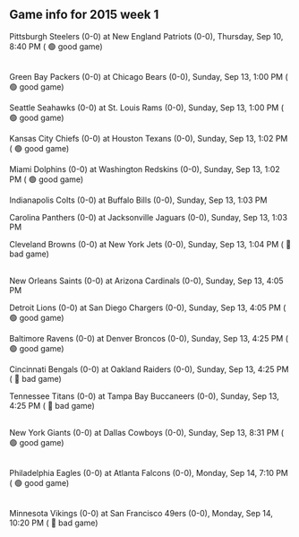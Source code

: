 ## Game info for 2015 week 1
Pittsburgh Steelers (0-0) at New England Patriots (0-0), Thursday, Sep 10, 8:40 PM (	:green_circle: good game)

<br/>Green Bay Packers (0-0) at Chicago Bears (0-0), Sunday, Sep 13, 1:00 PM (	:green_circle: good game)

Seattle Seahawks (0-0) at St. Louis Rams (0-0), Sunday, Sep 13, 1:00 PM (	:green_circle: good game)

Kansas City Chiefs (0-0) at Houston Texans (0-0), Sunday, Sep 13, 1:02 PM (	:green_circle: good game)

Miami Dolphins (0-0) at Washington Redskins (0-0), Sunday, Sep 13, 1:02 PM (	:green_circle: good game)

Indianapolis Colts (0-0) at Buffalo Bills (0-0), Sunday, Sep 13, 1:03 PM

Carolina Panthers (0-0) at Jacksonville Jaguars (0-0), Sunday, Sep 13, 1:03 PM

Cleveland Browns (0-0) at New York Jets (0-0), Sunday, Sep 13, 1:04 PM (	:red_circle: bad game)

<br/>New Orleans Saints (0-0) at Arizona Cardinals (0-0), Sunday, Sep 13, 4:05 PM

Detroit Lions (0-0) at San Diego Chargers (0-0), Sunday, Sep 13, 4:05 PM (	:green_circle: good game)

Baltimore Ravens (0-0) at Denver Broncos (0-0), Sunday, Sep 13, 4:25 PM (	:green_circle: good game)

Cincinnati Bengals (0-0) at Oakland Raiders (0-0), Sunday, Sep 13, 4:25 PM (	:red_circle: bad game)

Tennessee Titans (0-0) at Tampa Bay Buccaneers (0-0), Sunday, Sep 13, 4:25 PM (	:red_circle: bad game)

<br/>New York Giants (0-0) at Dallas Cowboys (0-0), Sunday, Sep 13, 8:31 PM (	:green_circle: good game)

<br/>Philadelphia Eagles (0-0) at Atlanta Falcons (0-0), Monday, Sep 14, 7:10 PM (	:green_circle: good game)

<br/>Minnesota Vikings (0-0) at San Francisco 49ers (0-0), Monday, Sep 14, 10:20 PM (	:red_circle: bad game)

